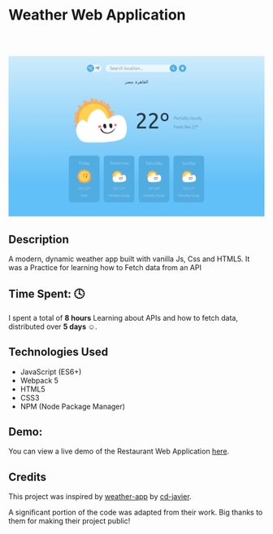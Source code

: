 # Weather Web Application

<p align="center"
style="margin-top:64px;">
<img src="./weather-app.png">
<br>
</p>

## Description

A modern, dynamic weather app built with vanilla Js, Css and HTML5.
It was a Practice for learning how to Fetch data from an API

## Time Spent: 🕓

I spent a total of **8 hours** Learning about APIs and how to fetch data, distributed over **5 days ☺️**.

## Technologies Used

- JavaScript (ES6+)
- Webpack 5
- HTML5
- CSS3
- NPM (Node Package Manager)

## Demo:

You can view a live demo of the Restaurant Web Application [here](https://hayam999.github.io/weather-app/).

## Credits

This project was inspired by [weather-app](https://github.com/cd-javier/weather-app) by [cd-javier](https://github.com/cd-javier).

A significant portion of the code was adapted from their work. Big thanks to them for making their project public!
